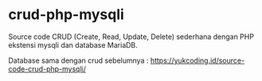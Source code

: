 # crud-php-mysqli
Source code CRUD (Create, Read, Update, Delete) sederhana dengan PHP ekstensi mysqli dan database MariaDB.

Database sama dengan crud sebelumnya : https://yukcoding.id/source-code-crud-php-mysqli/

